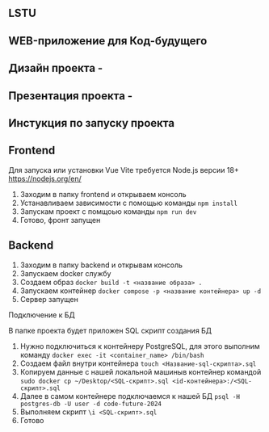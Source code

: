 ## LSTU

## WEB-приложение для Код-будущего

## Дизайн проекта -

## Презентация проекта -

## Инстукция по запуску проекта

## Frontend

Для запуска или установки Vue Vite требуется Node.js версии 18+ https://nodejs.org/en/

1. Заходим в папку frontend и открываем консоль
2. Устанавливаем зависимости с помощью команды `npm install`
3. Запускам проект с помщоью команды `npm run dev`
4. Готово, фронт запущен

## Backend

1. Заходим в папку backend и открывам консоль
2. Запускаем docker службу
3. Создаем образ `docker build -t <название образа> .`
4. Запускаем контейнер `docker compose -p <название контейнера> up -d`
5. Сервер запущен

Подключение к БД

В папке проекта будет приложен SQL скрипт создания БД

1. Нужно подключиться к контейнеру PostgreSQL, для этого выполним команду
   `docker exec -it <container_name> /bin/bash`
2. Создаем файл внутри контейнера `touch <Название-sql-скрипта>.sql`
3. Копируем данные с нашей локальной машиныв контейнер командой
   `sudo docker cp ~/Desktop/<SQL-скрипт>.sql <id-контейнера>:/<SQL-скрипт>.sql`
4. Далее в самом контейнере подключаемся к нашей БД
   `psql -H postgres-db -U user -d code-future-2024`
5. Выполняем скрипт `\i <SQL-скрипт>.sql`
6. Готово
